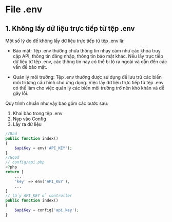 # File .env
## 1. Không lấy dữ liệu trực tiếp từ tệp .env

Một số lý do để không lấy dữ liệu trực tiếp từ tệp .env là:
- Bảo mật: Tệp .env thường chứa thông tin nhạy cảm như các khóa truy cập API, thông tin đăng nhập, thông tin bảo mật khác. Nếu lấy trực tiếp dữ liệu từ tệp .env, các thông tin này có thể bị lộ ra ngoài và dẫn đến các vấn đề bảo mật.

- Quản lý môi trường: Tệp .env thường được sử dụng để lưu trữ các biến môi trường cấu hình cho ứng dụng. Việc lấy dữ liệu trực tiếp từ tệp .env có thể làm cho việc quản lý các biến môi trường trở nên khó khăn và dễ gây lỗi.

Quy trình chuẩn như vậy bao gồm các bước sau:
1. Khai báo trong tệp .env
2. Nạp vào Config
3. Lấy ra dữ liệu

````php
//Bad
public function index()
{
    $apiKey = env('API_KEY');
}
//Good
// config/api.php
<?php
return [
    ...
    'key' => env('API_KEY'),
    ...
]
// lấy API_KEY ở controller
public function index()
{
    $apiKey = config('api.key');
}
````

